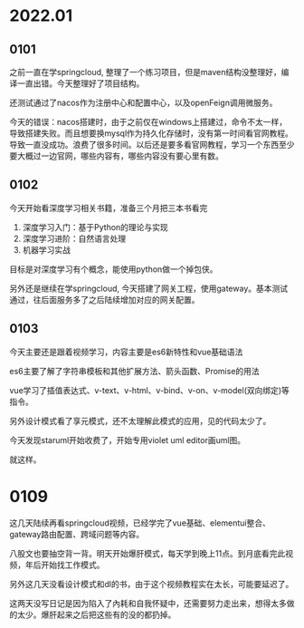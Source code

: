 # 2022.01

## 0101

之前一直在学springcloud, 整理了一个练习项目，但是maven结构没整理好，编译一直出错。今天整理好了项目结构。

还测试通过了nacos作为注册中心和配置中心，以及openFeign调用微服务。

今天的错误：nacos搭建时，由于之前仅在windows上搭建过，命令不太一样，导致搭建失败。而且想要换mysql作为持久化存储时，没有第一时间看官网教程。导致一直没成功。浪费了很多时间。以后还是要多看官网教程，学习一个东西至少要大概过一边官网，哪些内容有，哪些内容没有要心里有数。



## 0102

今天开始看深度学习相关书籍，准备三个月把三本书看完

1. 深度学习入门：基于Python的理论与实现
2. 深度学习进阶：自然语言处理
3. 机器学习实战

目标是对深度学习有个概念，能使用python做一个掉包侠。



另外还是继续在学springcloud, 今天搭建了网关工程，使用gateway。基本测试通过，往后面服务多了之后陆续增加对应的网关配置。



## 0103

今天主要还是跟着视频学习，内容主要是es6新特性和vue基础语法

es6主要了解了字符串模板和其他扩展方法、箭头函数、Promise的用法

vue学习了插值表达式、v-text、v-html、v-bind、v-on、v-model(双向绑定)等指令。

另外设计模式看了享元模式，还不太理解此模式的应用，见的代码太少了。

今天发现staruml开始收费了，开始专用violet uml editor画uml图。

就这样。



# 0109

这几天陆续再看springcloud视频，已经学完了vue基础、elementui整合、gateway路由配置、跨域问题等内容。

八股文也要抽空背一背。明天开始爆肝模式，每天学到晚上11点。到月底看完此视频，年后开始找工作模式。

另外这几天没看设计模式和dl的书，由于这个视频教程实在太长，可能要延迟了。

这两天没写日记是因为陷入了內耗和自我怀疑中，还需要努力走出来，想得太多做的太少。爆肝起来之后把这些有的没的都扔掉。
